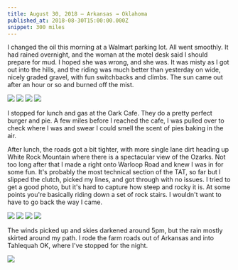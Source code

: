 ```yaml
---
title: August 30, 2018 — Arkansas → Oklahoma
published_at: 2018-08-30T15:00:00.000Z
snippet: 300 miles
---
```


I changed the oil this morning at a Walmart parking lot. All went smoothly. It had rained overnight, and the woman at the motel desk said I should prepare for mud. I hoped she was wrong, and she was. It was misty as I got out into the hills, and the riding was much better than yesterday on wide, nicely graded gravel, with fun switchbacks and climbs. The sun came out after an hour or so and burned off the mist.

![](/img/tat/13/IMG_2748.jpg)
![](/img/tat/13/IMG_2755.jpg)
![](/img/tat/13/IMG_2765.jpg)
![](/img/tat/13/IMG_2766.jpg)

I stopped for lunch and gas at the Oark Cafe. They do a pretty perfect burger and pie. A few miles before I reached the cafe, I was pulled over to check where I was and swear I could smell the scent of pies baking in the air.

After lunch, the roads got a bit tighter, with more single lane dirt heading up White Rock Mountain where there is a spectacular view of the Ozarks. Not too long after that I made a right onto Warloop Road and knew I was in for some fun. It's probably the most technical section of the TAT, so far but I slipped the clutch, picked my lines, and got through with no issues. I tried to get a good photo, but it's hard to capture how steep and rocky it is. At some points you're basically riding down a set of rock stairs. I wouldn't want to have to go back the way I came.

![](/img/tat/13/IMG_2782.jpg)
![](/img/tat/13/IMG_2784.jpg)
![](/img/tat/13/IMG_2790.jpg)
![](/img/tat/13/IMG_2792.jpg)

The winds picked up and skies darkened around 5pm, but the rain mostly skirted around my path. I rode the farm roads out of Arkansas and into Tahlequah OK, where I've stopped for the night.

![](/img/tat/13/IMG_2799.jpg)
